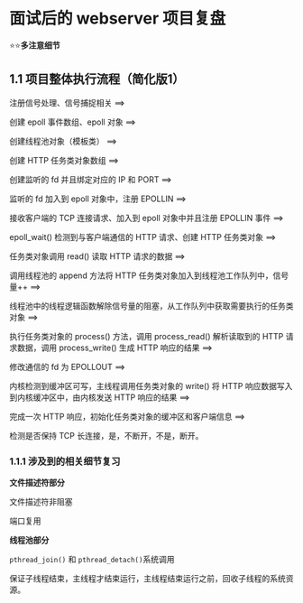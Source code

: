 # 面试后的 webserver 项目复盘

⭐⭐**多注意细节**

## 1.1 项目整体执行流程（简化版1）

注册信号处理、信号捕捉相关 ==> 

创建 epoll 事件数组、epoll 对象 ==> 

创建线程池对象（模板类） ==> 

创建 HTTP 任务类对象数组 ==>

创建监听的 fd 并且绑定对应的 IP 和 PORT ==> 

监听的 fd 加入到 epoll 对象中，注册 EPOLLIN ==> 

接收客户端的 TCP 连接请求、加入到 epoll 对象中并且注册 EPOLLIN 事件 ==>

 epoll_wait() 检测到与客户端通信的 HTTP 请求、创建 HTTP 任务类对象 ==> 

任务类对象调用 read() 读取 HTTP 请求的数据 ==> 

调用线程池的 append 方法将 HTTP 任务类对象加入到线程池工作队列中，信号量++ ==>

线程池中的线程逻辑函数解除信号量的阻塞，从工作队列中获取需要执行的任务类对象 ==> 

执行任务类对象的 process() 方法，调用 process_read() 解析读取到的 HTTP 请求数据，调用 process_write() 生成 HTTP 响应的结果 ==> 

修改通信的 fd 为 EPOLLOUT ==> 

内核检测到缓冲区可写，主线程调用任务类对象的 write() 将 HTTP 响应数据写入到内核缓冲区中，由内核发送 HTTP 响应的结果 ==> 

完成一次 HTTP 响应，初始化任务类对象的缓冲区和客户端信息 ==> 

检测是否保持 TCP 长连接，是，不断开，不是，断开。

### 1.1.1 涉及到的相关细节复习

**文件描述符部分**

文件描述符非阻塞

端口复用

**线程池部分**

`pthread_join()` 和 `pthread_detach()`系统调用

保证子线程结束，主线程才结束运行，主线程结束运行之前，回收子线程的系统资源。